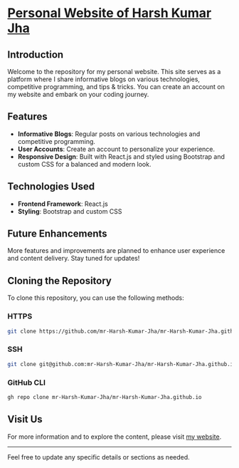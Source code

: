 # [Personal Website of Harsh Kumar Jha](https://harshjha.vercel.app)

## Introduction

Welcome to the repository for my personal website. This site serves as a platform where I share informative blogs on various technologies, competitive programming, and tips & tricks. You can create an account on my website and embark on your coding journey.

## Features

- **Informative Blogs**: Regular posts on various technologies and competitive programming.
- **User Accounts**: Create an account to personalize your experience.
- **Responsive Design**: Built with React.js and styled using Bootstrap and custom CSS for a balanced and modern look.

## Technologies Used

- **Frontend Framework**: React.js
- **Styling**: Bootstrap and custom CSS

## Future Enhancements

More features and improvements are planned to enhance user experience and content delivery. Stay tuned for updates!

## Cloning the Repository

To clone this repository, you can use the following methods:

### HTTPS

```bash
git clone https://github.com/mr-Harsh-Kumar-Jha/mr-Harsh-Kumar-Jha.github.io.git
```

### SSH

```bash
git clone git@github.com:mr-Harsh-Kumar-Jha/mr-Harsh-Kumar-Jha.github.io.git
```

### GitHub CLI

```bash
gh repo clone mr-Harsh-Kumar-Jha/mr-Harsh-Kumar-Jha.github.io
```

## Visit Us

For more information and to explore the content, please visit [my website](https://harshjha.vercel.app).

---

Feel free to update any specific details or sections as needed.
